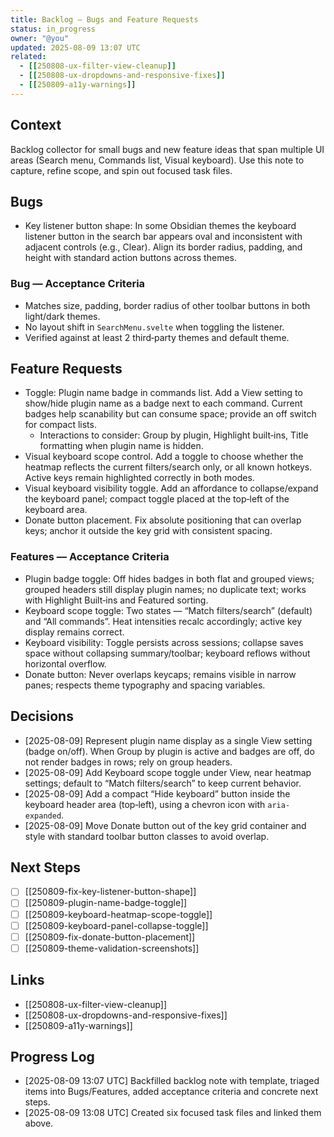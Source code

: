 ```yaml
---
title: Backlog — Bugs and Feature Requests
status: in_progress
owner: "@you"
updated: 2025-08-09 13:07 UTC
related:
  - [[250808-ux-filter-view-cleanup]]
  - [[250808-ux-dropdowns-and-responsive-fixes]]
  - [[250809-a11y-warnings]]
---
```


## Context
Backlog collector for small bugs and new feature ideas that span multiple UI areas (Search menu, Commands list, Visual keyboard). Use this note to capture, refine scope, and spin out focused task files.

## Bugs
- Key listener button shape: In some Obsidian themes the keyboard listener button in the search bar appears oval and inconsistent with adjacent controls (e.g., Clear). Align its border radius, padding, and height with standard action buttons across themes.

### Bug — Acceptance Criteria
- Matches size, padding, border radius of other toolbar buttons in both light/dark themes.
- No layout shift in `SearchMenu.svelte` when toggling the listener.
- Verified against at least 2 third‑party themes and default theme.

## Feature Requests
- Toggle: Plugin name badge in commands list. Add a View setting to show/hide plugin name as a badge next to each command. Current badges help scanability but can consume space; provide an off switch for compact lists.
  - Interactions to consider: Group by plugin, Highlight built‑ins, Title formatting when plugin name is hidden.
- Visual keyboard scope control. Add a toggle to choose whether the heatmap reflects the current filters/search only, or all known hotkeys. Active keys remain highlighted correctly in both modes.
- Visual keyboard visibility toggle. Add an affordance to collapse/expand the keyboard panel; compact toggle placed at the top‑left of the keyboard area.
- Donate button placement. Fix absolute positioning that can overlap keys; anchor it outside the key grid with consistent spacing.

### Features — Acceptance Criteria
- Plugin badge toggle: Off hides badges in both flat and grouped views; grouped headers still display plugin names; no duplicate text; works with Highlight Built‑ins and Featured sorting.
- Keyboard scope toggle: Two states — “Match filters/search” (default) and “All commands”. Heat intensities recalc accordingly; active key display remains correct.
- Keyboard visibility: Toggle persists across sessions; collapse saves space without collapsing summary/toolbar; keyboard reflows without horizontal overflow.
- Donate button: Never overlaps keycaps; remains visible in narrow panes; respects theme typography and spacing variables.

## Decisions
- [2025-08-09] Represent plugin name display as a single View setting (badge on/off). When Group by plugin is active and badges are off, do not render badges in rows; rely on group headers.
- [2025-08-09] Add Keyboard scope toggle under View, near heatmap settings; default to “Match filters/search” to keep current behavior.
- [2025-08-09] Add a compact “Hide keyboard” button inside the keyboard header area (top‑left), using a chevron icon with `aria-expanded`.
- [2025-08-09] Move Donate button out of the key grid container and style with standard toolbar button classes to avoid overlap.

## Next Steps
- [ ] [[250809-fix-key-listener-button-shape]]
- [ ] [[250809-plugin-name-badge-toggle]]
- [ ] [[250809-keyboard-heatmap-scope-toggle]]
- [ ] [[250809-keyboard-panel-collapse-toggle]]
- [ ] [[250809-fix-donate-button-placement]]
- [ ] [[250809-theme-validation-screenshots]]

## Links
- [[250808-ux-filter-view-cleanup]]
- [[250808-ux-dropdowns-and-responsive-fixes]]
- [[250809-a11y-warnings]]

## Progress Log
- [2025-08-09 13:07 UTC] Backfilled backlog note with template, triaged items into Bugs/Features, added acceptance criteria and concrete next steps.
- [2025-08-09 13:08 UTC] Created six focused task files and linked them above.
